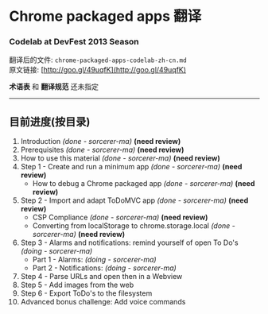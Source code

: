 # Chrome packaged apps 翻译 #
### Codelab at DevFest 2013 Season ###

翻译后的文件: `chrome-packaged-apps-codelab-zh-cn.md`  
原文链接: [http://goo.gl/49uqfK](http://goo.gl/49uqfK)

**术语表** 和 **翻译规范** 还未指定

------------------

## 目前进度(按目录) ##

1. Introduction *(done - sorcerer-ma)* **(need review)**
2. Prerequisites *(done - sorcerer-ma)* **(need review)**
3. How to use this material *(done - sorcerer-ma)* **(need review)**
4. Step 1 - Create and run a minimum app *(done - sorcerer-ma)* **(need review)**
    * How to debug a Chrome packaged app *(done - sorcerer-ma)* **(need review)**
5. Step 2 - Import and adapt ToDoMVC app *(done - sorcerer-ma)* **(need review)**
    * CSP Compliance *(done - sorcerer-ma)* **(need review)**
    * Converting from localStorage to chrome.storage.local *(done - sorcerer-ma)* **(need review)**
6. Step 3 - Alarms and notifications: remind yourself of open To Do's *(doing - sorcerer-ma)*
    * Part 1 - Alarms: *(doing - sorcerer-ma)*
    * Part 2 - Notifications: *(doing - sorcerer-ma)*
7. Step 4 - Parse URLs and open then in a Webview
8. Step 5 - Add images from the web
9. Step 6 - Export ToDo's to the filesystem
10. Advanced bonus challenge: Add voice commands
